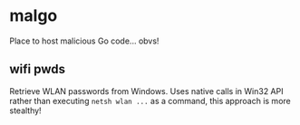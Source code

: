 # malgo

Place to host malicious Go code... obvs! 

## wifi pwds

Retrieve WLAN passwords from Windows. Uses native calls in Win32 API rather than executing `netsh wlan ...` as a command, this approach is more stealthy!
